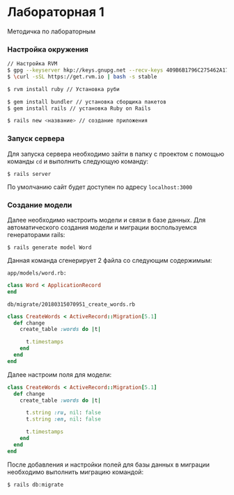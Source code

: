 # Лабораторная 1

Методичка по лабораторным

### Настройка окружения

```bash
// Настройка RVM
$ gpg --keyserver hkp://keys.gnupg.net --recv-keys 409B6B1796C275462A1703113804BB82D39DC0E3 7D2BAF1CF37B13E2069D6956105BD0E739499BDB
$ \curl -sSL https://get.rvm.io | bash -s stable

$ rvm install ruby // Установка руби

$ gem install bundler // установка сборщика пакетов
$ gem install rails // установка Ruby on Rails

$ rails new <название> // создание приложения
```

### Запуск сервера

Для запуска сервера необходимо зайти в папку с проектом с помощью команды `cd` и выполнить следующую команду:

```
$ rails server
```

По умолчанию сайт будет доступен по адресу `localhost:3000`

### Создание модели

Далее необходимо настроить модели и связи в базе данных. Для автоматического создания модели и миграции воспользуемся генераторами rails:

```
$ rails generate model Word
```

Данная команда сгенерирует 2 файла со следующим содержимым:

`app/models/word.rb:`
```ruby
class Word < ApplicationRecord
end
```

`db/migrate/20180315070951_create_words.rb`
```ruby
class CreateWords < ActiveRecord::Migration[5.1]
  def change
    create_table :words do |t|

      t.timestamps
    end
  end
end
```

Далее настроим поля для модели:

```ruby
class CreateWords < ActiveRecord::Migration[5.1]
  def change
    create_table :words do |t|

      t.string :ru, nil: false
      t.string :en, nil: false

      t.timestamps
    end
  end
end

```

После добавления и настройки полей для базы данных в миграции необходимо выполнить миграцию командой:
```bash
$ rails db:migrate
```